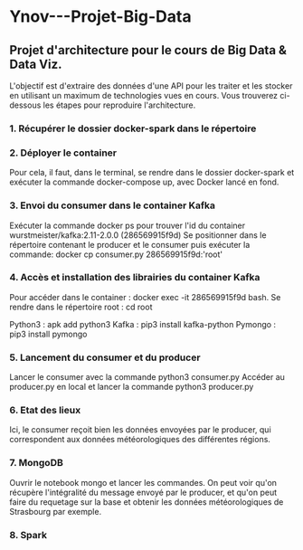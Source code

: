 # Ynov---Projet-Big-Data

## Projet d'architecture pour le cours de Big Data & Data Viz.

L'objectif est d'extraire des données d'une API pour les traiter et les stocker en utilisant un maximum de technologies vues en cours.
Vous trouverez ci-dessous les étapes pour reproduire l'architecture.

### 1. Récupérer le dossier docker-spark dans le répertoire

### 2. Déployer le container
Pour cela, il faut, dans le terminal, se rendre dans le dossier docker-spark et exécuter la commande docker-compose up, avec Docker lancé en fond.

### 3. Envoi du consumer dans le container Kafka
Exécuter la commande docker ps pour trouver l'id du container wurstmeister/kafka:2.11-2.0.0 (286569915f9d)
Se positionner dans le répertoire contenant le producer et le consumer puis exécuter la commande: docker cp consumer.py 286569915f9d:'root'

### 4. Accès et installation des librairies du container Kafka
Pour accéder dans le container : docker exec -it 286569915f9d bash.
Se rendre dans le répertoire root : cd root 

Python3 : apk add python3
Kafka : pip3 install kafka-python
Pymongo : pip3 install pymongo

### 5. Lancement du consumer et du producer
Lancer le consumer avec la commande python3 consumer.py
Accéder au producer.py en local et lancer la commande python3 producer.py

### 6. Etat des lieux
Ici, le consumer reçoit bien les données envoyées par le producer, qui correspondent aux données météorologiques des différentes régions.

### 7. MongoDB
Ouvrir le notebook mongo et lancer les commandes. On peut voir qu'on récupère l'intégralité du message envoyé par le producer, et qu'on peut faire du requetage sur la base et obtenir les données météorologiques de Strasbourg par exemple.

### 8. Spark


